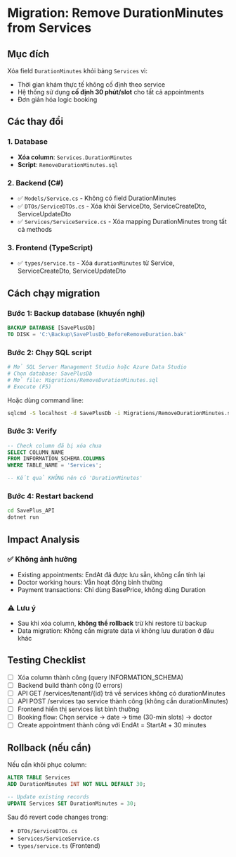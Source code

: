 # Migration: Remove DurationMinutes from Services

## Mục đích
Xóa field `DurationMinutes` khỏi bảng `Services` vì:
- Thời gian khám thực tế không cố định theo service
- Hệ thống sử dụng **cố định 30 phút/slot** cho tất cả appointments
- Đơn giản hóa logic booking

## Các thay đổi

### 1. Database
- **Xóa column**: `Services.DurationMinutes`
- **Script**: `RemoveDurationMinutes.sql`

### 2. Backend (C#)
- ✅ `Models/Service.cs` - Không có field DurationMinutes
- ✅ `DTOs/ServiceDTOs.cs` - Xóa khỏi ServiceDto, ServiceCreateDto, ServiceUpdateDto
- ✅ `Services/ServiceService.cs` - Xóa mapping DurationMinutes trong tất cả methods

### 3. Frontend (TypeScript)
- ✅ `types/service.ts` - Xóa `durationMinutes` từ Service, ServiceCreateDto, ServiceUpdateDto

## Cách chạy migration

### Bước 1: Backup database (khuyến nghị)
```sql
BACKUP DATABASE [SavePlusDb] 
TO DISK = 'C:\Backup\SavePlusDb_BeforeRemoveDuration.bak'
```

### Bước 2: Chạy SQL script
```bash
# Mở SQL Server Management Studio hoặc Azure Data Studio
# Chọn database: SavePlusDb
# Mở file: Migrations/RemoveDurationMinutes.sql
# Execute (F5)
```

Hoặc dùng command line:
```bash
sqlcmd -S localhost -d SavePlusDb -i Migrations/RemoveDurationMinutes.sql
```

### Bước 3: Verify
```sql
-- Check column đã bị xóa chưa
SELECT COLUMN_NAME 
FROM INFORMATION_SCHEMA.COLUMNS 
WHERE TABLE_NAME = 'Services';

-- Kết quả KHÔNG nên có 'DurationMinutes'
```

### Bước 4: Restart backend
```bash
cd SavePlus_API
dotnet run
```

## Impact Analysis

### ✅ Không ảnh hưởng
- Existing appointments: EndAt đã được lưu sẵn, không cần tính lại
- Doctor working hours: Vẫn hoạt động bình thường
- Payment transactions: Chỉ dùng BasePrice, không dùng Duration

### ⚠️ Lưu ý
- Sau khi xóa column, **không thể rollback** trừ khi restore từ backup
- Data migration: Không cần migrate data vì không lưu duration ở đâu khác

## Testing Checklist

- [ ] Xóa column thành công (query INFORMATION_SCHEMA)
- [ ] Backend build thành công (0 errors)
- [ ] API GET /services/tenant/{id} trả về services không có durationMinutes
- [ ] API POST /services tạo service thành công (không cần durationMinutes)
- [ ] Frontend hiển thị services list bình thường
- [ ] Booking flow: Chọn service → date → time (30-min slots) → doctor
- [ ] Create appointment thành công với EndAt = StartAt + 30 minutes

## Rollback (nếu cần)

Nếu cần khôi phục column:
```sql
ALTER TABLE Services
ADD DurationMinutes INT NOT NULL DEFAULT 30;

-- Update existing records
UPDATE Services SET DurationMinutes = 30;
```

Sau đó revert code changes trong:
- `DTOs/ServiceDTOs.cs`
- `Services/ServiceService.cs`
- `types/service.ts` (Frontend)

